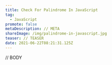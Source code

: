 ```yaml
---
title: Check For Palindrome In JavaScript
tag:
  - JavaScript
promote: false
metaDescription: // META
shareImage: /img/palindrome-in-javascript.jpg
teaser: // TEASER
date: 2021-06-22T08:21:31.125Z
---
```

// BODY